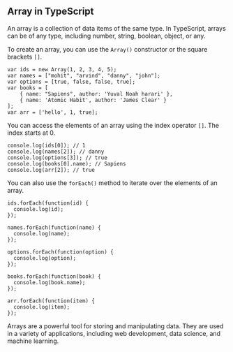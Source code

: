 ## Array in TypeScript

An array is a collection of data items of the same type. In TypeScript, arrays can be of any type, including number, string, boolean, object, or any.

To create an array, you can use the `Array()` constructor or the square brackets `[]`.

```
var ids = new Array(1, 2, 3, 4, 5);
var names = ["mohit", "arvind", "danny", "john"];
var options = [true, false, false, true];
var books = [
    { name: "Sapiens", author: 'Yuval Noah harari' },
    { name: 'Atomic Habit', author: 'James Clear' }
];
var arr = ['hello', 1, true];
```

You can access the elements of an array using the index operator `[]`. The index starts at 0.

```
console.log(ids[0]); // 1
console.log(names[2]); // danny
console.log(options[3]); // true
console.log(books[0].name); // Sapiens
console.log(arr[2]); // true
```

You can also use the `forEach()` method to iterate over the elements of an array.

```
ids.forEach(function(id) {
  console.log(id);
});

names.forEach(function(name) {
  console.log(name);
});

options.forEach(function(option) {
  console.log(option);
});

books.forEach(function(book) {
  console.log(book.name);
});

arr.forEach(function(item) {
  console.log(item);
});
```

Arrays are a powerful tool for storing and manipulating data. They are used in a variety of applications, including web development, data science, and machine learning.
